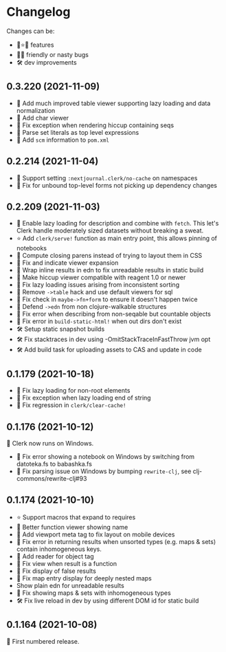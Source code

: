 # Changelog

Changes can be:
* 🌟⭐️💫 features
* 🐞🐜 friendly or nasty bugs
* 🛠 dev improvements

## 0.3.220 (2021-11-09)

* 🌟 Add much improved table viewer supporting lazy loading and data normalization
* 💫 Add char viewer
* 🐞 Fix exception when rendering hiccup containing seqs
* 🐞 Parse set literals as top level expressions
* 🐞 Add `scm` information to `pom.xml`

## 0.2.214 (2021-11-04)

* 💫 Support setting `:nextjournal.clerk/no-cache` on namespaces
* 🐜 Fix for unbound top-level forms not picking up dependency changes

## 0.2.209 (2021-11-03)

* 🌟 Enable lazy loading for description and combine with `fetch`. This let's Clerk handle moderately sized datasets without breaking a sweat.
* ⭐️ Add `clerk/serve!` function as main entry point, this allows pinning of notebooks
* 💫 Compute closing parens instead of trying to layout them in CSS
* 💫 Fix and indicate viewer expansion
* 🐜 Wrap inline results in edn to fix unreadable results in static build
* 🐜 Make hiccup viewer compatible with reagent 1.0 or newer
* 🐞 Fix lazy loading issues arising from inconsistent sorting
* 🐞 Remove `->table` hack and use default viewers for sql
* 🐞 Fix check in `maybe->fn+form` to ensure it doesn't happen twice
* 🐞 Defend `->edn` from non clojure-walkable structures
* 🐞 Fix error when describing from non-seqable but countable objects
* 🐞 Fix error in `build-static-html!` when out dirs don't exist
* 🛠 Setup static snapshot builds
* 🛠 Fix stacktraces in dev using -OmitStackTraceInFastThrow jvm opt
* 🛠 Add build task for uploading assets to CAS and update in code


## 0.1.179 (2021-10-18)

* 🐞 Fix lazy loading for non-root elements
* 🐞 Fix exception when lazy loading end of string
* 🐞 Fix regression in `clerk/clear-cache!`

## 0.1.176 (2021-10-12)

💫 Clerk now runs on Windows.

* 🐜 Fix error showing a notebook on Windows by switching from datoteka.fs to babashka.fs
* 🐞 Fix parsing issue on Windows by bumping `rewrite-clj`, see clj-commons/rewrite-clj#93

## 0.1.174 (2021-10-10)

* ⭐️ Support macros that expand to requires
* 💫 Better function viewer showing name
* 💫 Add viewport meta tag to fix layout on mobile devices
* 🐜 Fix error in returning results when unsorted types (e.g. maps & sets) contain inhomogeneous keys.
* 🐜 Add reader for object tag
* 🐞 Fix view when result is a function
* 🐞 Fix display of false results
* 🐞 Fix map entry display for deeply nested maps
* Show plain edn for unreadable results
* 🐞 Fix showing maps & sets with inhomogeneous types
* 🛠 Fix live reload in dev by using different DOM id for static build

## 0.1.164 (2021-10-08)

👋 First numbered release.
